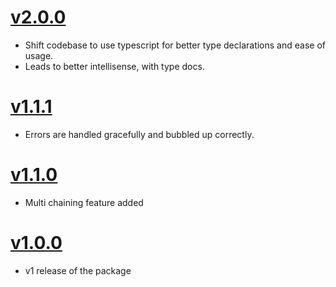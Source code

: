 # [v2.0.0](https://github.com/thakursaurabh1998/code-harmony/releases/tag/v2.0.0)
- Shift codebase to use typescript for better type declarations and ease of usage.
- Leads to better intellisense, with type docs.

# [v1.1.1](https://github.com/thakursaurabh1998/code-harmony/releases/tag/v1.1.1)

- Errors are handled gracefully and bubbled up correctly.

# [v1.1.0](https://github.com/thakursaurabh1998/code-harmony/releases/tag/v1.1.0)

- Multi chaining feature added

# [v1.0.0](https://github.com/thakursaurabh1998/code-harmony/releases/tag/v1.0.0)

- v1 release of the package
